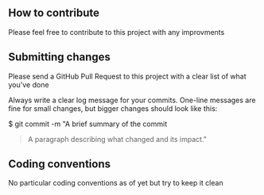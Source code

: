 ## How to contribute

Please feel free to contribute to this project with any improvments

## Submitting changes

Please send a GitHub Pull Request to this project with a clear list of what you've done

Always write a clear log message for your commits. One-line messages are fine for small changes, but bigger changes should look like this:

$ git commit -m "A brief summary of the commit
> 
> A paragraph describing what changed and its impact."

## Coding conventions

No particular coding conventions as of yet but try to keep it clean
